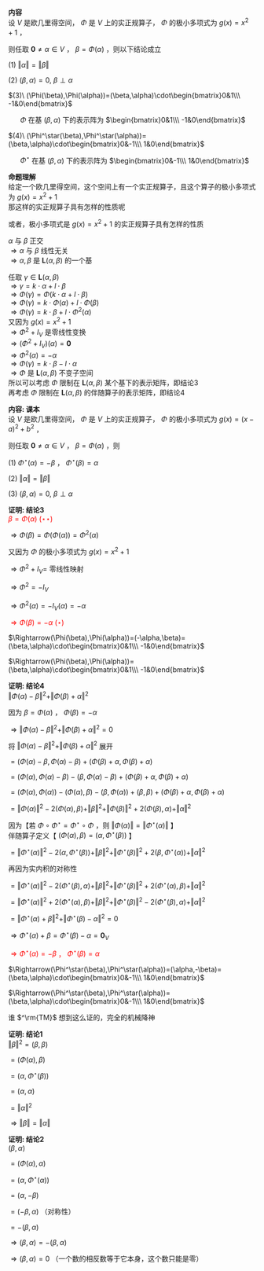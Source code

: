 **内容**  
设 $V$ 是欧几里得空间， $\Phi$ 是 $V$ 上的实正规算子， $\Phi$ 的极小多项式为 $g(x)=x^2+1$ ，  
  
则任取 $\mathbf0\neq \alpha\in V$ ， $\beta=\Phi(\alpha)$ ，则以下结论成立  
  
 $(1)\ \Vert \alpha\Vert=\Vert \beta\Vert$  
  
 $(2)\ (\beta,\alpha)=0,\ \beta\perp \alpha$  
  
 $(3)\ (\Phi(\beta),\Phi(\alpha))=(\beta,\alpha)\cdot\begin{bmatrix}0&1\\\ -1&0\end{bmatrix}$  
  
 $\quad\enspace\Phi$ 在基 $(\beta,\alpha)$ 下的表示阵为 $\begin{bmatrix}0&1\\\ -1&0\end{bmatrix}$  
  
 $(4)\ (\Phi^\star(\beta),\Phi^\star(\alpha))=(\beta,\alpha)\cdot\begin{bmatrix}0&-1\\\ 1&0\end{bmatrix}$  
  
 $\quad\enspace\Phi^\star$ 在基 $(\beta,\alpha)$ 下的表示阵为 $\begin{bmatrix}0&-1\\\ 1&0\end{bmatrix}$  
  
**命题理解**  
给定一个欧几里得空间，这个空间上有一个实正规算子，且这个算子的极小多项式为 $g(x)=x^2+1$  
那这样的实正规算子具有怎样的性质呢  
  
或者，极小多项式是 $g(x)=x^2+1$ 的实正规算子具有怎样的性质  
  
 $\alpha$ 与 $\beta$ 正交  
 $\Rightarrow\alpha$ 与 $\beta$ 线性无关  
 $\Rightarrow\alpha,\beta$ 是 $\mathbf{L}(\alpha,\beta)$ 的一个基  
  
任取 $\gamma\in\mathbf{L}(\alpha,\beta)$  
 $\Rightarrow\gamma=k\cdot\alpha+l\cdot\beta$  
 $\Rightarrow\Phi(\gamma)=\Phi(k\cdot\alpha+l\cdot\beta)$  
 $\Rightarrow\Phi(\gamma)=k\cdot\Phi(\alpha)+l\cdot\Phi(\beta)$  
 $\Rightarrow\Phi(\gamma)=k\cdot\beta+l\cdot\Phi^2(\alpha)$  
又因为 $g(x)=x^2+1$  
 $\Rightarrow\Phi^2+I_V$ 是零线性变换  
 $\Rightarrow(\Phi^2+I_V)(\alpha)=\mathbf0$  
 $\Rightarrow\Phi^2(\alpha)=-\alpha$  
 $\Rightarrow\Phi(\gamma)=k\cdot\beta-l\cdot\alpha$  
 $\Rightarrow\Phi$ 是 $\mathbf{L}(\alpha,\beta)$ 不变子空间  
所以可以考虑 $\Phi$ 限制在 $\mathbf{L}(\alpha,\beta)$ 某个基下的表示矩阵，即结论3  
再考虑 $\Phi$ 限制在 $\mathbf{L}(\alpha,\beta)$ 的伴随算子的表示矩阵，即结论4  
  
**内容: 课本**  
设 $V$ 是欧几里得空间， $\Phi$ 是 $V$ 上的实正规算子， $\Phi$ 的极小多项式为 $g(x)=(x-a)^2+b^2$ ，  
  
则任取 $\mathbf0\neq \alpha\in V$ ， $\beta=\Phi(\alpha)$ ，则  
  
 $(1)\ \Phi^\star(\alpha)=-\beta$ ， $\Phi^\star(\beta)=\alpha$  
  
 $(2)\ \Vert \alpha\Vert=\Vert \beta\Vert$  
  
 $(3)\ (\beta,\alpha)=0,\ \beta\perp \alpha$  
  
**证明: 结论3**  
<font color=red> $\beta=\Phi(\alpha)\ (\star\star)$ </font>  
  
 $\Rightarrow\Phi(\beta)=\Phi(\Phi(\alpha))=\Phi^2(\alpha)$  
  
又因为 $\Phi$ 的极小多项式为 $g(x)=x^2+1$  
  
 $\Rightarrow\Phi^2+I_V=$ 零线性映射  
  
 $\Rightarrow\Phi^2=-I_V$  
  
 $\Rightarrow\Phi^2(\alpha)=-I_V(\alpha)=-\alpha$  
  
<font color=red> $\Rightarrow\Phi(\beta)=-\alpha\ (\star)$ </font>  
  
 $\Rightarrow(\Phi(\beta),\Phi(\alpha))=(-\alpha,\beta)=(\beta,\alpha)\cdot\begin{bmatrix}0&1\\\ -1&0\end{bmatrix}$  
  
 $\Rightarrow(\Phi(\beta),\Phi(\alpha))=(\beta,\alpha)\cdot\begin{bmatrix}0&1\\\ -1&0\end{bmatrix}$  
  
**证明: 结论4**  
 $\Vert\Phi(\alpha)-\beta\Vert^2+\Vert\Phi(\beta)+\alpha\Vert^2$  
  
因为 $\beta=\Phi(\alpha)$ ， $\Phi(\beta)=-\alpha$  
  
 $\Rightarrow\Vert\Phi(\alpha)-\beta\Vert^2+\Vert\Phi(\beta)+\alpha\Vert^2=0$  
  
将 $\Vert\Phi(\alpha)-\beta\Vert^2+\Vert\Phi(\beta)+\alpha\Vert^2$ 展开  
  
 $=(\Phi(\alpha)-\beta,\Phi(\alpha)-\beta)+(\Phi(\beta)+\alpha,\Phi(\beta)+\alpha)$  
  
 $=(\Phi(\alpha),\Phi(\alpha)-\beta)-(\beta,\Phi(\alpha)-\beta)+(\Phi(\beta)+\alpha,\Phi(\beta)+\alpha)$  
  
 $=(\Phi(\alpha),\Phi(\alpha))-(\Phi(\alpha),\beta)-(\beta,\Phi(\alpha))+(\beta,\beta)+(\Phi(\beta)+\alpha,\Phi(\beta)+\alpha)$  
  
 $=\Vert\Phi(\alpha)\Vert^2-2(\Phi(\alpha),\beta)+\Vert \beta\Vert^2+\Vert\Phi(\beta)\Vert^2+2(\Phi(\beta),\alpha)+\Vert \alpha\Vert^2$  
  
因为【若 $\Phi\circ\Phi^\star=\Phi^\star\circ\Phi$ ，则 $\Vert\Phi(\alpha)\Vert=\Vert\Phi^\star(\alpha)\Vert$ 】  
伴随算子定义【 $(\Phi(\alpha),\beta)=(\alpha,\Phi^\star(\beta))$ 】  
  
 $=\Vert\Phi^\star(\alpha)\Vert^2-2(\alpha,\Phi^\star(\beta))+\Vert \beta\Vert^2+\Vert\Phi^\star(\beta)\Vert^2+2(\beta,\Phi^\star(\alpha))+\Vert \alpha\Vert^2$  
  
再因为实内积的对称性  
  
 $=\Vert\Phi^\star(\alpha)\Vert^2-2(\Phi^\star(\beta),\alpha)+\Vert \beta\Vert^2+\Vert\Phi^\star(\beta)\Vert^2+2(\Phi^\star(\alpha),\beta)+\Vert \alpha\Vert^2$  
  
 $=\Vert\Phi^\star(\alpha)\Vert^2+2(\Phi^\star(\alpha),\beta)+\Vert \beta\Vert^2+\Vert\Phi^\star(\beta)\Vert^2-2(\Phi^\star(\beta),\alpha)+\Vert \alpha\Vert^2$  
  
 $=\Vert\Phi^\star(\alpha)+\beta\Vert^2+\Vert\Phi^\star(\beta)-\alpha\Vert^2=0$  
  
 $\Rightarrow\Phi^\star(\alpha)+\beta=\Phi^\star(\beta)-\alpha=\mathbf0_V$  
  
<font color=red> $\Rightarrow\Phi^\star(\alpha)=-\beta$ ， $\Phi^\star(\beta)=\alpha$ </font>  
  
 $\Rightarrow(\Phi^\star(\beta),\Phi^\star(\alpha))=(\alpha,-\beta)=(\beta,\alpha)\cdot\begin{bmatrix}0&-1\\\ 1&0\end{bmatrix}$  
  
 $\Rightarrow(\Phi^\star(\beta),\Phi^\star(\alpha))=(\beta,\alpha)\cdot\begin{bmatrix}0&-1\\\ 1&0\end{bmatrix}$  
  
谁 $^\rm{TM}$ 想到这么证的，完全的机械降神  
  
**证明: 结论1**  
 $\Vert \beta\Vert^2=(\beta,\beta)$  
  
 $=(\Phi(\alpha),\beta)$  
  
 $=(\alpha,\Phi^\star(\beta))$  
  
 $=(\alpha,\alpha)$  
  
 $=\Vert \alpha\Vert^2$  
  
 $\Rightarrow\Vert \beta\Vert=\Vert \alpha\Vert$  
  
**证明: 结论2**  
 $(\beta,\alpha)$  
  
 $=(\Phi(\alpha),\alpha)$  
  
 $=(\alpha,\Phi^\star(\alpha))$  
  
 $=(\alpha,-\beta)$  
  
 $=(-\beta,\alpha)$ （对称性）  
  
 $=-(\beta,\alpha)$  
  
 $\Rightarrow(\beta,\alpha)=-(\beta,\alpha)$  
  
 $\Rightarrow(\beta,\alpha)=0$ （一个数的相反数等于它本身，这个数只能是零）  
